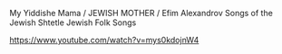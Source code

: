 My Yiddishe Mama / JEWISH MOTHER / Efim Alexandrov Songs of the Jewish Shtetle Jewish Folk Songs

https://www.youtube.com/watch?v=mys0kdojnW4
